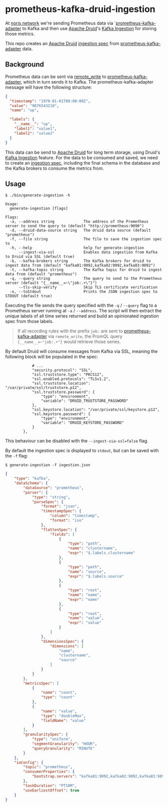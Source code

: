 # prometheus-kafka-druid-ingestion

At [noris network](https://noris.de) we're sending Prometheus data via `[prometheus-kafka-adapter][pka] to 
Kafka and then use [Apache Druid][druid]'s [Kafka Ingestion][kafka_ingestion]
for storing those metrics.

This repo creates an [Apache Druid][druid] [ingestion spec][ingestion_spec] from [prometheus-kafka-adapter][pka] data.

## Background

Prometheus data can be sent via [remote_write](https://prometheus.io/docs/prometheus/latest/configuration/configuration/#remote_write) to 
[prometheus-kafka-adapter][pka], which in turn sends it to Kafka. The prometheus-kafka-adapter message will have the following structure:

```json
{
  "timestamp": "1970-01-01T00:00:00Z",
  "value": "9876543210",
  "name": "up",

  "labels": {
    "__name__": "up",
    "label1": "value1",
    "label2": "value2"
  }
}
```

This data can be send to [Apache Druid][druid] for long term storage, using Druid's [Kafka Ingestion][kafka_ingestion] feature. For the
data to be consumed and saved, we need to create an [ingestion spec][ingestion_spec], including the final schema in the database
and the Kafka brokers to consume the metrics from.

## Usage

```text
$ ./bin/generate-ingestion -h

Usage:
  generate-ingestion [flags]

Flags:
  -a, --address string             The address of the Prometheus server to send the query to (default "http://prometheus:9090")
  -d, --druid-data-source string   The druid data source (default "prometheus")
  -f, --file string                The file to save the ingestion spec to
  -h, --help                       help for generate-ingestion
      --ingest-via-ssl             Enables data ingestion from Kafka to Druid via SSL (default true)
  -b, --kafka-brokers string       The Kafka brokers for druid to ingest data from (default "kafka01:9092,kafka02:9092,kafka03:9092")
  -t, --kafka-topic string         The Kafka topic for druid to ingest data from (default "prometheus")
  -q, --query string               The query to send to the Prometheus server (default "{__name__=~\"job:.+\"}")
      --tls-skip-verify            Skip TLS certificate verification
  -o, --toStdout                   Prints the JSON ingestion spec to STDOUT (default true)
```

Executing the file sends the query specified with the `-q` / `--query` flag to a Prometheus server
running at `-a` / `--address`. The script will then extract the unique labels of all time series returned
and build an opinionated ingestion spec from those labels.

> If all recording rules with the prefix `job:` are sent to [prometheus-kafka-adapter][pka] via `remote_write`,
> the PromQL query `{__name__=~"job:.+"}` would retrieve those series.

By default Druid will consume messages from Kafka via SSL, meaning the following block will
be populated in the spec:

```text
            # ...
            "security.protocol": "SSL",
            "ssl.truststore.type": "PKCS12",
            "ssl.enabled.protocols": "TLSv1.2",
            "ssl.truststore.location": "/var/private/ssl/truststore.p12",
            "ssl.truststore.password": {
                "type": "environment",
                "variable": "DRUID_TRUSTSTORE_PASSWORD"
            },
            "ssl.keystore.location": "/var/private/ssl/keystore.p12",
            "ssl.keystore.password": {
                "type": "environment",
                "variable": "DRUID_KEYSTORE_PASSWORD"
            }
        },
```

This behaviour can be disabled with the `--ingest-via-ssl=false` flag.

By default the ingestion spec is displayed to `stdout`, but can be saved with the `-f` flag:

```text
$ generate-ingestion -f ingestion.json
```
```json
{
    "type": "kafka",
    "dataSchema": {
        "dataSource": "prometheus",
        "parser": {
            "type": "string",
            "parseSpec": {
                "format": "json",
                "timestampSpec": {
                    "column": "timestamp",
                    "format": "iso"
                },
                "flattenSpec": {
                    "fields": [
                        {
                            "type": "path",
                            "name": "clustername",
                            "expr": "$.labels.clustername"
                        },
                        {
                            "type": "path",
                            "name": "source",
                            "expr": "$.labels.source"
                        },
                        {
                            "type": "root",
                            "name": "name",
                            "expr": "name"
                        },
                        {
                            "type": "root",
                            "name": "value",
                            "expr": "value"
                        }
                    ]
                },
                "dimensionsSpec": {
                    "dimensions": [
                        "name",
                        "clustername",
                        "source"
                    ]
                }
            }
        },
        "metricsSpec": [
            {
                "name": "count",
                "type": "count"
            },
            {
                "name": "value",
                "type": "doubleMax",
                "fieldName": "value"
            }
        ],
        "granularitySpec": {
            "type": "uniform",
            "segmentGranularity": "HOUR",
            "queryGranularity": "MINUTE"
        }
    },
    "ioConfig": {
        "topic": "prometheus",
        "consumerProperties": {
            "bootstrap.servers": "kafka01:9092,kafka02:9092,kafka03:9092"
        },
        "taskDuration": "PT10M",
        "useEarliestOffset": true
    }
}
```

[pka]: https://github.com/Telefonica/prometheus-kafka-adapter
[druid]: https://druid.apache.org
[ingestion_spec]: https://druid.apache.org/docs/latest/ingestion/index.html
[kafka_ingestion]: https://druid.apache.org/docs/latest/development/extensions-core/kafka-ingestion.html
